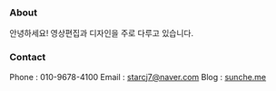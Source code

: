 ### About

안녕하세요!
영상편집과 디자인을 주로 다루고 있습니다.



### Contact

Phone : 010-9678-4100
Email : starcj7@naver.com
Blog : <a href=https://sunche.me/>sunche.me<a>


